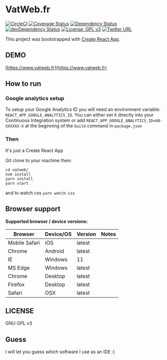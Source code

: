 # VatWeb.fr

[![CircleCI](https://circleci.com/gh/vincentaudebert/vatweb/tree/master.svg?style=shield)](https://circleci.com/gh/vincentaudebert/vatweb/tree/master)
[![Coverage Status](https://coveralls.io/repos/github/vincentaudebert/vatweb/badge.svg?branch=master)](https://coveralls.io/github/vincentaudebert/vatweb?branch=master)
[![Dependency Status](https://david-dm.org/vincentaudebert/vatweb.svg?theme=shields.io)](https://david-dm.org/vincentaudebert/vatweb)
[![devDependency Status](https://david-dm.org/vincentaudebert/vatweb/dev-status.svg?theme=shields.io)](https://david-dm.org/vincentaudebert/vatweb#info=devDependencies)
[![License: GPL v3](https://img.shields.io/badge/License-GPL%20v3-blue.svg)](https://www.gnu.org/licenses/gpl-3.0)
[![Twitter URL](https://img.shields.io/badge/Twitter-vatweb-blue.svg)](https://twitter.com/vatweb)

This project was bootstrapped with [Create React App](https://github.com/facebookincubator/create-react-app).

## DEMO

[https://www.vatweb.fr](https://www.vatweb.fr)

## How to run

### Google analytics setup

To setup your Google Analytics ID you will need an environment variable: `REACT_APP_GOOGLE_ANALYTICS_ID`.
You can either set it directly into your Continuous Integration system or add `REACT_APP_GOOGLE_ANALYTICS_ID=UA-XXXXXX-X` at the beginning of the `build` command in `package.json`

### Then

It's just a Create React App

Git clone to your machine then:

```
cd vatweb/
nvm install
yarn install
yarn start
```

and to watch css `yarn watch-css`

## Browser support

**Supported browser / device versions:**

| Browser       | Device/OS | Version | Notes |
| ------------- | --------- | ------- | ----- |
| Mobile Safari | iOS       | latest  |       |
| Chrome        | Android   | latest  |       |
| IE            | Windows   | 11      |       |
| MS Edge       | Windows   | latest  |       |
| Chrome        | Desktop   | latest  |       |
| Firefox       | Desktop   | latest  |       |
| Safari        | OSX       | latest  |       |

## LICENSE

GNU GPL v3

## Guess

I will let you guess which software I use as an IDE :)
